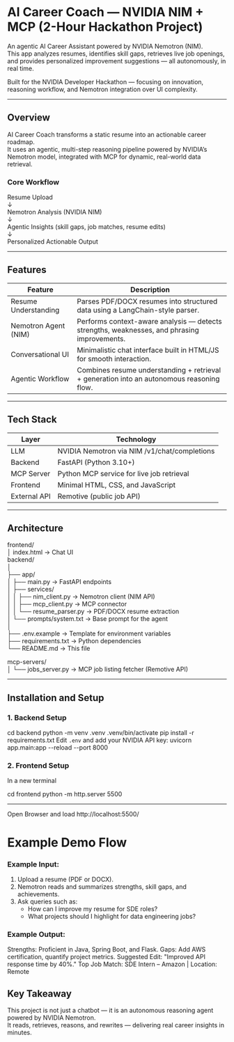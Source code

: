 # AI Career Coach — NVIDIA NIM + MCP (2-Hour Hackathon Project)

An agentic AI Career Assistant powered by NVIDIA Nemotron (NIM).  
This app analyzes resumes, identifies skill gaps, retrieves live job openings, and provides personalized improvement suggestions — all autonomously, in real time.

Built for the NVIDIA Developer Hackathon — focusing on innovation, reasoning workflow, and Nemotron integration over UI complexity.

---

## Overview

AI Career Coach transforms a static resume into an actionable career roadmap.  
It uses an agentic, multi-step reasoning pipeline powered by NVIDIA’s Nemotron model, integrated with MCP for dynamic, real-world data retrieval.

### Core Workflow
Resume Upload  
↓  
Nemotron Analysis (NVIDIA NIM)  
↓  
Agentic Insights (skill gaps, job matches, resume edits)  
↓  
Personalized Actionable Output

---

## Features

| Feature | Description |
|----------|--------------|
| Resume Understanding | Parses PDF/DOCX resumes into structured data using a LangChain-style parser. |
| Nemotron Agent (NIM) | Performs context-aware analysis — detects strengths, weaknesses, and phrasing improvements. |
| Conversational UI | Minimalistic chat interface built in HTML/JS for smooth interaction. |
| Agentic Workflow | Combines resume understanding + retrieval + generation into an autonomous reasoning flow. |

---

## Tech Stack

| Layer | Technology |
|-------|-------------|
| LLM | NVIDIA Nemotron via NIM /v1/chat/completions |
| Backend | FastAPI (Python 3.10+) |
| MCP Server | Python MCP service for live job retrieval |
| Frontend | Minimal HTML, CSS, and JavaScript |
| External API | Remotive (public job API) |

---

## Architecture

frontend/  
│   index.html  →  Chat UI  
backend/  
│  
├── app/  
│   ├── main.py                → FastAPI endpoints  
│   ├── services/  
│   │   ├── nim_client.py      → Nemotron client (NIM API)  
│   │   ├── mcp_client.py      → MCP connector  
│   │   └── resume_parser.py   → PDF/DOCX resume extraction  
│   └── prompts/system.txt     → Base prompt for the agent  
│  
├── .env.example               → Template for environment variables  
├── requirements.txt           → Python dependencies  
└── README.md                  → This file  

mcp-servers/  
│   └── jobs_server.py         → MCP job listing fetcher (Remotive API)

---

## Installation and Setup

### 1. Backend Setup
cd backend
python -m venv .venv 
.venv/bin/activate
pip install -r requirements.txt
Edit `.env` and add your NVIDIA API key:
uvicorn app.main:app --reload --port 8000

### 2. Frontend Setup
In a new terminal

cd frontend
python -m http.server 5500

---

Open Browser and load http://localhost:5500/

# Example Demo Flow

### Example Input:
1. Upload a resume (PDF or DOCX).  
2. Nemotron reads and summarizes strengths, skill gaps, and achievements.  
3. Ask queries such as:
   - How can I improve my resume for SDE roles?
   - What projects should I highlight for data engineering jobs?

### Example Output:
Strengths: Proficient in Java, Spring Boot, and Flask.
Gaps: Add AWS certification, quantify project metrics.
Suggested Edit: "Improved API response time by 40%."
Top Job Match: SDE Intern – Amazon | Location: Remote


## Key Takeaway

This project is not just a chatbot — it is an autonomous reasoning agent powered by NVIDIA Nemotron.  
It reads, retrieves, reasons, and rewrites — delivering real career insights in minutes.
